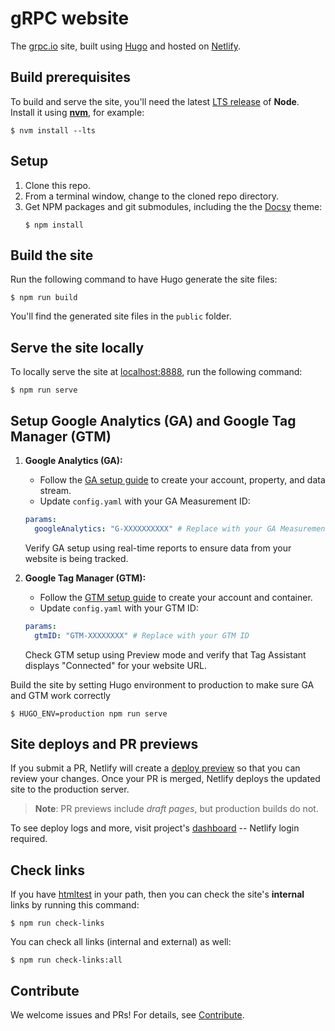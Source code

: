 # gRPC website

The [grpc.io][] site, built using [Hugo][] and hosted on [Netlify][].

## Build prerequisites

To build and serve the site, you'll need the latest [LTS release][] of **Node**.
Install it using **[nvm][]**, for example:

```console
$ nvm install --lts
```

## Setup

 1. Clone this repo.
 2. From a terminal window, change to the cloned repo directory.
 3. Get NPM packages and git submodules, including the the [Docsy][] theme:
    ```console
    $ npm install 
    ```

## Build the site

Run the following command to have Hugo generate the site files:

```console
$ npm run build
```

You'll find the generated site files in the `public` folder.

## Serve the site locally


To locally serve the site at [localhost:8888][], run the following command:

```console
$ npm run serve
```

## Setup Google Analytics (GA) and Google Tag Manager (GTM)

1. **Google Analytics (GA):**
   - Follow the [GA setup guide](https://support.google.com/analytics/answer/9304153) to create your account, property, and data stream.
   - Update `config.yaml` with your GA Measurement ID:

   ```yaml
   params:
     googleAnalytics: "G-XXXXXXXXXX" # Replace with your GA Measurement ID
   ```
    Verify GA setup using real-time reports to ensure data from your website is being tracked.
  
2. **Google Tag Manager (GTM):**
   - Follow the [GTM setup guide](https://developers.google.com/tag-platform/tag-manager/web) to create your account and container.
   - Update `config.yaml` with your GTM ID:

   ```yaml
   params:
     gtmID: "GTM-XXXXXXXX" # Replace with your GTM ID
   ```
    Check GTM setup using Preview mode and verify that Tag Assistant displays "Connected" for your website URL.
   
Build the site by setting Hugo environment to production to make sure GA and GTM work correctly
```console
$ HUGO_ENV=production npm run serve
```

## Site deploys and PR previews

If you submit a PR, Netlify will create a [deploy preview][] so that you can
review your changes. Once your PR is merged, Netlify deploys the updated site to
the production server.

> **Note**: PR previews include _draft pages_, but production builds do not.

To see deploy logs and more, visit project's [dashboard][] -- Netlify login
required.

## Check links

If you have [htmltest][] in your path, then
you can check the site's **internal** links by running this command:

```console
$ npm run check-links
```

You can check all links (internal and external) as well:

```console
$ npm run check-links:all
```

## Contribute

We welcome issues and PRs! For details, see [Contribute][].

[Contribute]: https://grpc.io/community/#contribute
[dashboard]: https://app.netlify.com/teams/grpc/overview
[deploy preview]: https://www.netlify.com/blog/2016/07/20/introducing-deploy-previews-in-netlify/
[Docsy]: https://www.docsy.dev
[grpc.io]: https://grpc.io
[htmltest]: https://github.com/wjdp/htmltest
[Hugo]: https://gohugo.io
[localhost:8888]: http://localhost:8888
[LTS release]: https://nodejs.org/en/about/releases/
[Netlify]: https://netlify.com
[nvm]: https://github.com/nvm-sh/nvm/blob/master/README.md#installing-and-updating
